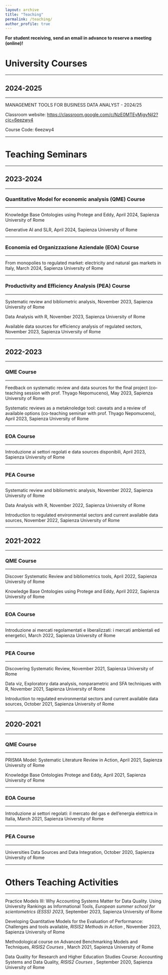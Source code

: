 ```yaml
---
layout: archive
title: "Teaching"
permalink: /teaching/
author_profile: true
---
```


**For student receiving, send an email in advance to reserve a meeting (online)!**

# University Courses
_________________

## 2024-2025
_________________

MANAGEMENT TOOLS FOR BUSINESS DATA ANALYST - 2024/25

Classroom website:
https://classroom.google.com/c/NzE0MTEyMjgyNjI2?cjc=6eezwy4

Course Code:
6eezwy4

_________________

# Teaching Seminars
_________________

## 2023-2024
_________________

### Quantitative Model for economic analysis (QME) Course
_________________

Knowledge Base Ontologies using Protege and Eddy, April 2024, Sapienza University of Rome

Generative AI and SLR, April 2024, Sapienza University of Rome

_________________

### Economia ed Organizzazione Aziendale (EOA) Course
_________________

From monopolies to regulated market: electricity and natural gas markets in Italy, March 2024, Sapienza University of Rome

_________________


### Productivity and Efficiency Analysis (PEA) Course
_________________

Systematic review and bibliometric analysis, November 2023, Sapienza University of Rome

Data Analysis with R, November 2023, Sapienza University of Rome

Available data sources for efficiency analysis of regulated sectors, November 2023, Sapienza University of Rome

_________________

## 2022-2023
_________________

### QME Course
_________________

Feedback on systematic review and data sources for the final project (co-teaching session with prof. Thyago Nepomuceno), May 2023, Sapienza University of Rome

Systematic reviews as a metaknoledge tool: caveats and a review of available options (co-teaching seminair with prof. Thyago Nepomuceno), April 2023, Sapienza University of Rome

_________________
### EOA Course
_________________

Introduzione ai settori regolati e data sources disponibili, April 2023, Sapienza University of Rome

_________________
### PEA Course
_________________

Systematic review and bibliometric analysis, November 2022, Sapienza University of Rome

Data Analysis with R, November 2022, Sapienza University of Rome

Introduction to regulated environmental sectors and current available data sources, November 2022, Sapienza University of Rome

_________________

## 2021-2022
_________________

### QME Course
_________________

Discover Systematic Review and bibliometrics tools, April 2022, Sapienza University of Rome

Knowledge Base Ontologies using Protege and Eddy, April 2022, Sapienza University of Rome

_________________
### EOA Course
_________________

Introduzione ai mercati regolamentati e liberalizzati: i mercati ambientali ed energetici, March 2022, Sapienza University of Rome

_________________
### PEA Course
_________________

Discovering Systematic Review, November 2021, Sapienza University of Rome

Data viz, Exploratory data analysis, nonparametric and SFA techniques with R, November 2021, Sapienza University of Rome

Introduction to regulated environmental sectors and current available data sources, October 2021, Sapienza University of Rome

_________________

## 2020-2021
_________________

### QME Course
_________________

PRISMA Model: Systematic Literature Review in Action, April 2021, Sapienza University of Rome

Knowledge Base Ontologies Protege and Eddy, April 2021, Sapienza University of Rome

_________________
### EOA Course
_________________

Introduzione ai settori regolati: il mercato del gas e dell’energia elettrica in Italia, March 2021, Sapienza University of Rome

_________________
### PEA Course
_________________

Universities Data Sources and Data Integration, October 2020, Sapienza University of Rome

_________________

# Others Teaching Activities
_________________

Practice Models III: Why Accounting Systems Matter for Data Quality. Using University Rankings as Informational Tools, <i>European summer school for scientometrics (ESSS) 2023</i>,  September 2023, Sapienza University of Rome

Developing Quantitative Models for the Evaluation of Performance: Challenges and tools available, <i>RISIS2 Methods in Action </i>, November 2023, Sapienza University of Rome

Methodological course on Advanced Benchmarking Models and Techniques, <i>RISIS2 Courses </i>, March 2021, Sapienza University of Rome

Data Quality for Research and Higher Education Studies Course: Accounting Systems and Data Quality, <i>RISIS2 Courses </i>, September 2020, Sapienza University of Rome
